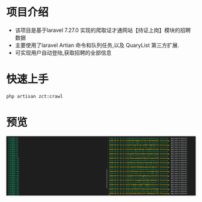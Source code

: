 # 项目介绍
 * 该项目是基于laravel 7.27.0 实现的爬取证才通网站【持证上岗】模块的招聘数据
 * 主要使用了laravel Artian 命令和队列任务,以及 QuaryList 第三方扩展.
 * 可实现用户自动登陆,获取招聘的全部信息

# 快速上手
```bash
php artisan zct:crawl  
```

# 预览
![view](./public/view.png)

